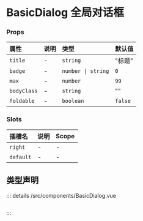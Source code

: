 # BasicDialog 全局对话框



### Props

|属性|说明|类型|默认值|
|:---|:---|:---|:---|
|`title`|-|`string`|"标题"|
|`badge`|-|`number \| string`|`0`|
|`max`|-|`number`|`99`|
|`bodyClass`|-|`string`|""|
|`foldable`|-|`boolean`|`false`|



### Slots

|插槽名|说明|Scope|
|:---|:---|:---|
|`right`|-|-|
|`default`|-|-|



## 类型声明
::: details
/src/components/BasicDialog.vue


``` ts


```

:::  


